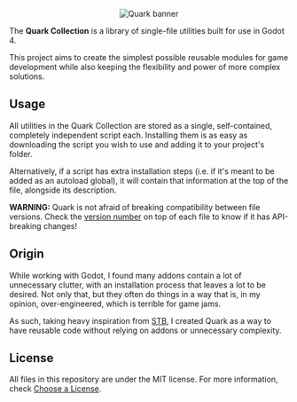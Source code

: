 <div align="center">

![Quark banner](,/quark_banner.png)

</div>

The **Quark Collection** is a library of single-file utilities built for use in Godot 4.

This project aims to create the simplest possible reusable modules for game development while also keeping the flexibility and power of more complex solutions.

## Usage

All utilities in the Quark Collection are stored as a single, self-contained, completely independent script each. Installing them is as easy as downloading the script you wish to use and adding it to your project's folder.

Alternatively, if a script has extra installation steps (i.e. if it's meant to be added as an autoload global), it will contain that information at the top of the file, alongside its description.

**WARNING:** Quark is not afraid of breaking compatibility between file versions. Check the [version number](https://semver.org/) on top of each file to know if it has API-breaking changes!

## Origin

While working with Godot, I found many addons contain a lot of unnecessary clutter, with an installation process that leaves a lot to be desired. Not only that, but they often do things in a way that is, in my opinion, over-engineered, which is terrible for game jams.

As such, taking heavy inspiration from [STB](https://github.com/nothings/stb), I created Quark as a way to have reusable code without relying on addons or unnecessary complexity.

## License

All files in this repository are under the MIT license. For more information, check [Choose a License](https://choosealicense.com/licenses/mit/).